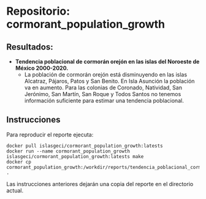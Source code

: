 # Repositorio: cormorant_population_growth

## **Resultados:**

- **Tendencia poblacional de cormorán orejón en las islas del Noroeste de México 2000-2020.**
    - La población de cormorán orejón está disminuyendo en las islas Alcatraz, Pájaros, Patos y San
      Benito. En Isla Asunción la población va en aumento. Para las colonias de Coronado, Natividad,
      San Jerónimo, San Martín, San Roque y Todos Santos no tenemos información suficiente para
      estimar una tendencia poblacional.

## Instrucciones

Para reproducir el reporte ejecuta:

```
docker pull islasgeci/cormorant_population_growth:latests
docker run --name cormorant_population_growth islasgeci/cormorant_population_growth:latests make
docker cp cormorant_population_growth:/workdir/reports/tendencia_poblacional_cormoran.pdf .
```

Las instrucciones anteriores dejarán una copia del reporte en el directorio actual.
